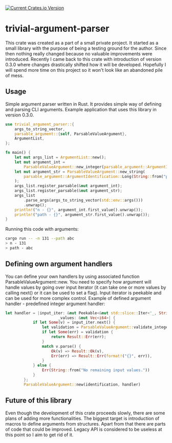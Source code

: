 [![Current Crates.io Version](https://img.shields.io/crates/v/crates.svg)](https://crates.io/crates/trivial-argument-parser)

# trivial-argument-parser
This crate was created as a part of a small private project. It started as a small library with the purpose of being a testing ground for the author. Since then nothing really changed because no valuable improvements were introduced. Recently I came back to this crate with introduction of version 0.3.0 where changes drastically shifted how it will be developed. Hopefully I will spend more time on this project so it won't look like an abandoned pile of mess.
## Usage
Simple argument parser written in Rust. It provides simple way of defining and parsing CLI arguments. Example application that uses this library in version 0.3.0.

```rust
use trivial_argument_parser::{
    args_to_string_vector,
    parsable_argument::{self, ParsableValueArgument},
    ArgumentList,
};

fn main() {
    let mut args_list = ArgumentList::new();
    let mut argument_int =
        ParsableValueArgument::new_integer(parsable_argument::ArgumentIdentification::Short('n'));
    let mut argument_str = ParsableValueArgument::new_string(
        parsable_argument::ArgumentIdentification::Long(String::from("path")),
    );
    args_list.register_parsable(&mut argument_int);
    args_list.register_parsable(&mut argument_str);
    args_list
        .parse_args(args_to_string_vector(std::env::args()))
        .unwrap();
    println!("n - {}", argument_int.first_value().unwrap());
    println!("path - {}", argument_str.first_value().unwrap());
}
```
Running this code with arguments:
```sh
cargo run -- -n 131 --path abc
> n - 131
> path - abc
```

## Defining own argument handlers

You can define your own handlers by using associated function ParsableValueArgument::new. You need to specify how argument will handle values by going over input iterator (it can take one or more values by calling next() or it can be used to set a flag). Input iterator is peekable and can be used for more complex control. Example of defined argument handler - predefined integer argument handler:

``` Rust
let handler = |input_iter: &mut Peekable<&mut std::slice::Iter<'_, String>>,
                       _values: &mut Vec<i64>| {
            if let Some(v) = input_iter.next() {
                let validation = ParsableValueArgument::validate_integer(v);
                if let Some(err) = validation {
                    return Result::Err(err);
                }
                match v.parse() {
                    Ok(v) => Result::Ok(v),
                    Err(err) => Result::Err(format!("{}", err)),
                }
            } else {
                Err(String::from("No remaining input values."))
            }
        };
        ParsableValueArgument::new(identification, handler)
```

## Future of this library
Even though the development of this crate proceeds slowly, there are some plans of adding more functionalities. The biggest target is introduction of macros to define arguments from structures. Apart from that there are parts of code that could be improved. Legacy API is considered to be useless at this point so I aim to get rid of it.